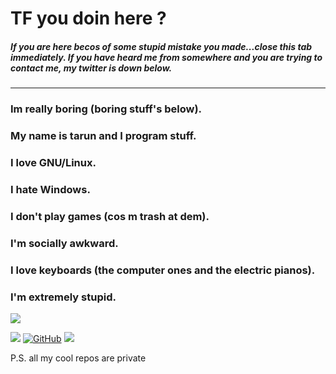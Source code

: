 <p align="center">
  
# TF you doin here ?
#####  If you are here becos of some stupid mistake you made...close this tab immediately. If you have heard me from somewhere and you are trying to contact me, my twitter is down below.  
  <hr />
  
### Im really boring (boring stuff's below).
### My name is tarun and I program stuff.
### I love GNU/Linux.
### I hate Windows.
### I don't play games (cos m trash at dem).
### I'm socially awkward.
### I love keyboards (the computer ones and the electric pianos). 
### I'm extremely stupid. 

  <img align="center" src="https://github-readme-stats.vercel.app/api?username=tarun-varier&bg_color=30,e96443,904e95&title_color=fff&text_color=fff" />

  <br />
  
  <a href="https://twitter.com/tarunvarier"><img src="https://img.shields.io/badge/-Twitter-1DA1F2?style=for-the-badge&logo=Twitter&logoColor=white"></a>
  <a href="https://github.com/tarun-varier"><img src="https://img.shields.io/badge/-Github-000000?style=for-the-badge&logo=Github&logoColor=white" alt="GitHub"></a>
  <a href="https://tarun-varier.github.io"><img src="https://img.shields.io/badge/-Site-FF2929?style=for-the-badge&logo=Git&logoColor=white"></a>
  
</p>


P.S. all my cool repos are private
